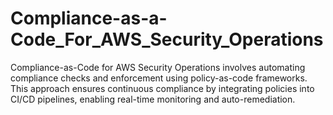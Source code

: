 # Compliance-as-a-Code_For_AWS_Security_Operations
Compliance-as-Code for AWS Security Operations involves automating compliance checks and enforcement using policy-as-code frameworks. This approach ensures continuous compliance by integrating policies into CI/CD pipelines, enabling real-time monitoring and auto-remediation.
